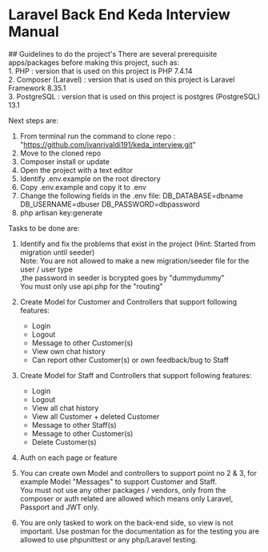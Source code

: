 <h1> Laravel Back End Keda Interview Manual</h1>
## Guidelines to do the project's
There are several prerequisite apps/packages before making this project, such as: <br>
1. PHP                  : version that is used on this project is PHP 7.4.14 <br>
2. Composer (Laravel)   : version that is used on this project is Laravel Framework 8.35.1<br>
3. PostgreSQL           : version that is used on this project is postgres (PostgreSQL) 13.1 <br>

Next steps are:

1. From terminal run the command to clone repo : "https://github.com/ivanrivaldi191/keda_interview.git"
2. Move to the cloned repo
3. Composer install or update
4. Open the project with a text editor
5. Identify .env.example on the root directory
6. Copy .env.example and copy it to .env
7. Change the following fields in the .env
   file: DB_DATABASE=dbname
   DB_USERNAME=dbuser
   DB_PASSWORD=dbpassword
8. php artisan key:generate

Tasks to be done are:

1. Identify and fix the problems that exist in the project (Hint: Started from migration until seeder) <br>
   Note: You are not allowed to make a new migration/seeder file for the user / user type <br>
   ,the password in seeder is bcrypted goes by "dummydummy" <br>
   You must only use api.php for the "routing" <br>

2. Create Model for Customer and Controllers that support following features:

    - Login
    - Logout
    - Message to other Customer(s)
    - View own chat history
    - Can report other Customer(s) or own feedback/bug to Staff

3. Create Model for Staff and Controllers that support following features:

    - Login
    - Logout
    - View all chat history
    - View all Customer + deleted Customer
    - Message to other Staff(s)
    - Message to other Customer(s)
    - Delete Customer(s)

4. Auth on each page or feature

5. You can create own Model and controllers to support point no 2 & 3, for example Model "Messages" to support Customer and Staff. <br>
   You must not use any other packages / vendors, only from the composer or auth related are allowed which means only Laravel, Passport and JWT only.

6. You are only tasked to work on the back-end side, so view is not important. Use postman for the documentation as for the testing you are allowed to use phpunittest or any php/Laravel testing.
